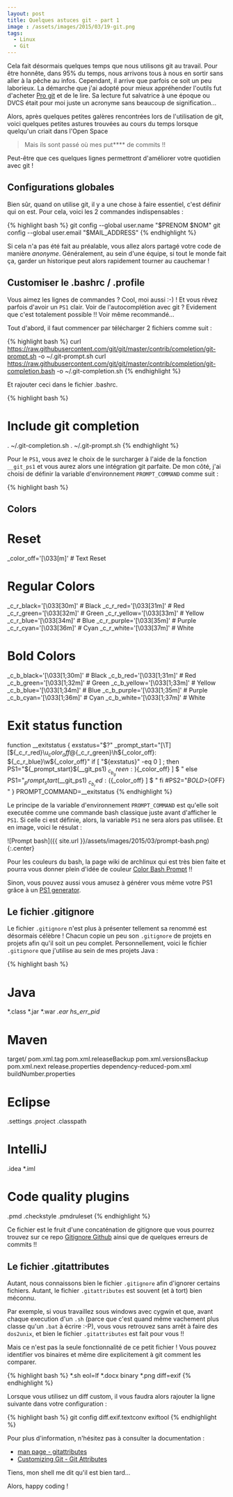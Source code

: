 ```yaml
---
layout: post
title: Quelques astuces git - part 1
image : /assets/images/2015/03/19-git.png
tags:
  - Linux
  - Git
---
```


Cela fait désormais quelques temps que nous utilisons git au travail. Pour être honnête, dans 95% du temps, nous arrivons tous à nous en sortir sans aller à la pêche au infos. Cependant, il arrive que parfois ce soit un peu laborieux. La démarche que j'ai adopté pour mieux appréhender l'outils fut d'acheter [Pro git](http://git-scm.com/book/fr/v1) et de le lire. Sa lecture fut salvatrice à une époque ou DVCS était pour moi juste un acronyme sans beaucoup de signification...

Alors, après quelques petites galères rencontrées lors de l'utilisation de git, voici quelques petites astures trouvées au cours du temps lorsque quelqu'un criait dans l'Open Space

> Mais ils sont passé où mes put\*\*\*\* de commits !!

Peut-être que ces quelques lignes permettront d'améliorer votre quotidien avec git !

## Configurations globales

Bien sûr, quand on utilise git, il y a une chose à faire essentiel, c'est définir qui on est. Pour cela, voici les 2 commandes indispensables :

{% highlight bash %}
git config --global user.name "$PRENOM $NOM"
git config --global user.email "$MAIL_ADDRESS"
{% endhighlight %}

Si cela n'a pas été fait au préalable, vous allez alors partagé votre code de manière *anonyme*. Généralement, au sein d'une équipe, si tout le monde fait ça, garder un historique peut alors rapidement tourner au cauchemar !

## Customiser le .bashrc / .profile

Vous aimez les lignes de commandes ? Cool, moi aussi :-) ! Et vous rêvez parfois d'avoir un `PS1` clair. Voir de l'autocomplétion avec git ? Evidement que c'est totalement possible !! Voir même recommandé...

Tout d'abord, il faut commencer par télécharger 2 fichiers comme suit :

{% highlight bash %}
curl https://raw.githubusercontent.com/git/git/master/contrib/completion/git-prompt.sh -o ~/.git-prompt.sh
curl https://raw.githubusercontent.com/git/git/master/contrib/completion/git-completion.bash -o ~/.git-completion.sh
{% endhighlight %}

Et rajouter ceci dans le fichier .bashrc.

{% highlight bash %}
# Include git completion
. ~/.git-completion.sh
. ~/.git-prompt.sh
{% endhighlight %}

Pour le `PS1`, vous avez le choix de le surcharger à l'aide de la fonction `__git_ps1` et vous aurez alors une intégration git parfaite. De mon côté, j'ai choisi de définir la variable d'environnement `PROMPT_COMMAND` comme suit :

{% highlight bash %}
## Colors
# Reset
_color_off='\[\033[m\]'       # Text Reset

# Regular Colors
_c_r_black='\[\033[30m\]'        # Black
_c_r_red='\[\033[31m\]'          # Red
_c_r_green='\[\033[32m\]'        # Green
_c_r_yellow='\[\033[33m\]'       # Yellow
_c_r_blue='\[\033[34m\]'         # Blue
_c_r_purple='\[\033[35m\]'       # Purple
_c_r_cyan='\[\033[36m\]'         # Cyan
_c_r_white='\[\033[37m\]'        # White

# Bold Colors
_c_b_black='\[\033[1;30m\]'        # Black
_c_b_red='\[\033[1;31m\]'          # Red
_c_b_green='\[\033[1;32m\]'        # Green
_c_b_yellow='\[\033[1;33m\]'       # Yellow
_c_b_blue='\[\033[1;34m\]'         # Blue
_c_b_purple='\[\033[1;35m\]'       # Purple
_c_b_cyan='\[\033[1;36m\]'         # Cyan
_c_b_white='\[\033[1;37m\]'        # White

# Exit status function
function __exitstatus {
	exstatus="$?"
	_prompt_start="[\T][${_c_r_red}\u${_color_off}@${_c_r_green}\h${_color_off}: ${_c_r_blue}\w${_color_off}"
	if [ "${exstatus}" -eq 0 ] ; then
		PS1="${_prompt_start}$(__git_ps1) ${_c_b_green}:)${_color_off} ] \$ "
	else
		PS1="${_prompt_start}$(__git_ps1) ${_c_b_red}:(${_color_off} ] \$ "
	fi
	#PS2="${BOLD}>${OFF} "
}
PROMPT_COMMAND=__exitstatus
{% endhighlight %}

Le principe de la variable d'environnement `PROMPT_COMMAND` est qu'elle soit executée comme une commande bash classique juste avant d'afficher le `PS1`. Si celle ci est définie, alors, la variable `PS1` ne sera alors pas utilisée. Et en image, voici le résulat :

![Prompt bash]({{ site.url }}/assets/images/2015/03/prompt-bash.png){:.center}

Pour les couleurs du bash, la page wiki de archlinux qui est très bien faite et pourra vous donner plein d'idée de couleur [Color Bash Prompt](https://wiki.archlinux.org/index.php/Color_Bash_Prompt) !!

Sinon, vous pouvez aussi vous amusez à générer vous même votre PS1 grâce à un [PS1 generator](http://ezprompt.net/).

## Le fichier .gitignore

Le fichier `.gitignore` n'est plus à présenter tellement sa renommé est désormais célèbre ! Chacun copie un peu son `.gitignore` de projets en projets afin qu'il soit un peu complet. Personnellement, voici le fichier `.gitignore` que j'utilise au sein de mes projets Java :

{% highlight bash %}
# Java
*.class
*.jar
*.war
*.ear
hs_err_pid*

# Maven
target/
pom.xml.tag
pom.xml.releaseBackup
pom.xml.versionsBackup
pom.xml.next
release.properties
dependency-reduced-pom.xml
buildNumber.properties

# Eclipse
.settings
.project
.classpath

# IntelliJ
.idea
*.iml

# Code quality plugins
.pmd
.checkstyle
.pmdruleset
{% endhighlight %}

Ce fichier est le fruit d'une concaténation de gitignore que vous pourrez trouvez sur ce repo [Gitignore Github](https://github.com/github/gitignore) ainsi que de quelques erreurs de commits !!

## Le fichier .gitattributes

Autant, nous connaissons bien le fichier `.gitignore` afin d'ignorer certains fichiers. Autant, le fichier `.gitattributes` est souvent (et à tort) bien méconnu.

Par exemple, si vous travaillez sous windows avec cygwin et que, avant chaque execution d'un `.sh` (parce que c'est quand même vachement plus classe qu'un `.bat` à écrire :-P), vous vous retrouvez sans arrêt à faire des `dos2unix`, et bien le fichier `.gitattributes` est fait pour vous !!

Mais ce n'est pas la seule fonctionnalité de ce petit fichier ! Vous pouvez identifier vos binaires et même dire explicitement à git comment les comparer.

{% highlight bash %}
*.sh        eol=lf
*.docx      binary
*.png       diff=exif
{% endhighlight %}

Lorsque vous utilisez un diff custom, il vous faudra alors rajouter la ligne suivante dans votre configuration :

{% highlight bash %}
git config diff.exif.textconv exiftool
{% endhighlight %}

Pour plus d'information, n'hésitez pas à consulter la documentation :

* [man page - gitattributes](http://git-scm.com/docs/gitattributes)
* [Customizing Git - Git Attributes](http://git-scm.com/book/it/v2/Customizing-Git-Git-Attributes)

Tiens, mon shell me dit qu'il est bien tard...

Alors, happy coding !
